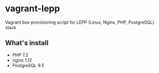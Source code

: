 # vagrant-lepp
Vagrant box provisioning script for LEPP (Linux, Nginx, PHP, PostgreSQL) stack

## What's install
- PHP 7.2
- nginx 1.12
- PostgreSQL 9.5
